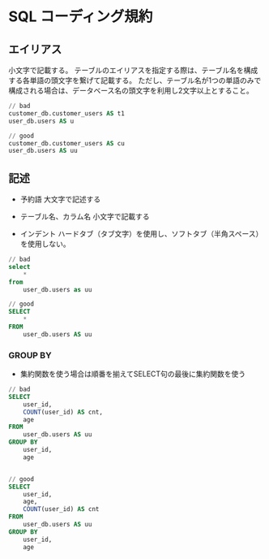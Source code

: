 # SQL コーディング規約

## エイリアス

小文字で記載する。
テーブルのエイリアスを指定する際は、テーブル名を構成する各単語の頭文字を繋げて記載する。
ただし、テーブル名が1つの単語のみで構成される場合は、データベース名の頭文字を利用し2文字以上とすること。

``` sql
// bad
customer_db.customer_users AS t1
user_db.users AS u

// good
customer_db.customer_users AS cu
user_db.users AS uu
```

## 記述

* 予約語
大文字で記述する

* テーブル名、カラム名
小文字で記載する

* インデント
ハードタブ（タブ文字）を使用し、ソフトタブ（半角スペース）を使用しない。

```sql
// bad
select
    *
from
    user_db.users as uu

// good
SELECT
	*
FROM
	user_db.users AS uu
```

### GROUP BY
* 集約関数を使う場合は順番を揃えてSELECT句の最後に集約関数を使う
```sql
// bad
SELECT
    user_id,
    COUNT(user_id) AS cnt,
    age
FROM
    user_db.users AS uu
GROUP BY
    user_id,
    age


// good
SELECT
    user_id,
    age,
    COUNT(user_id) AS cnt
FROM
    user_db.users AS uu
GROUP BY
    user_id,
    age
```
